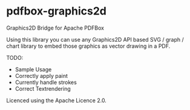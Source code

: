# pdfbox-graphics2d
Graphics2D Bridge for Apache PDFBox

Using this library you can use any Graphics2D API based SVG / graph / chart library 
to embed those graphics as vector drawing in a PDF.

TODO:
 - Sample Usage
 - Correctly apply paint
 - Currently handle strokes
 - Correct Textrendering

Licenced using the Apache Licence 2.0.